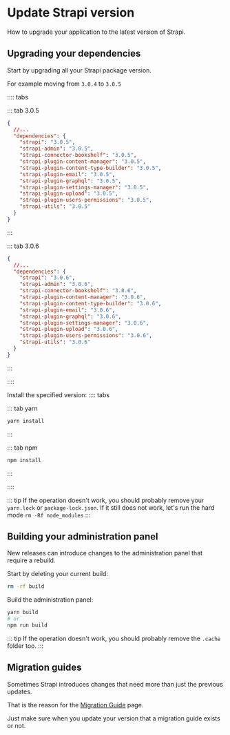 # Update Strapi version

How to upgrade your application to the latest version of Strapi.

## Upgrading your dependencies

Start by upgrading all your Strapi package version.

For example moving from `3.0.4` to `3.0.5`

:::: tabs

::: tab 3.0.5

```json
{
  //...
  "dependencies": {
    "strapi": "3.0.5",
    "strapi-admin": "3.0.5",
    "strapi-connector-bookshelf": "3.0.5",
    "strapi-plugin-content-manager": "3.0.5",
    "strapi-plugin-content-type-builder": "3.0.5",
    "strapi-plugin-email": "3.0.5",
    "strapi-plugin-graphql": "3.0.5",
    "strapi-plugin-settings-manager": "3.0.5",
    "strapi-plugin-upload": "3.0.5",
    "strapi-plugin-users-permissions": "3.0.5",
    "strapi-utils": "3.0.5"
  }
}
```

:::

::: tab 3.0.6

```json
{
  //...
  "dependencies": {
    "strapi": "3.0.6",
    "strapi-admin": "3.0.6",
    "strapi-connector-bookshelf": "3.0.6",
    "strapi-plugin-content-manager": "3.0.6",
    "strapi-plugin-content-type-builder": "3.0.6",
    "strapi-plugin-email": "3.0.6",
    "strapi-plugin-graphql": "3.0.6",
    "strapi-plugin-settings-manager": "3.0.6",
    "strapi-plugin-upload": "3.0.6",
    "strapi-plugin-users-permissions": "3.0.6",
    "strapi-utils": "3.0.6"
  }
}
```

:::

::::

Install the specified version:
:::: tabs

::: tab yarn

```bash
yarn install
```

:::

::: tab npm

```bash
npm install
```

:::

::::

::: tip
If the operation doesn't work, you should probably remove your `yarn.lock` or `package-lock.json`. If it still does not work, let's run the hard mode `rm -Rf node_modules`
:::

## Building your administration panel

New releases can introduce changes to the administration panel that require a rebuild.

Start by deleting your current build:

```bash
rm -rf build
```

Build the administration panel:

```bash
yarn build
# or
npm run build
```

::: tip
If the operation doesn't work, you should probably remove the `.cache` folder too.
:::

## Migration guides

Sometimes Strapi introduces changes that need more than just the previous updates.

That is the reason for the [Migration Guide](../migration-guide/README.md) page.

Just make sure when you update your version that a migration guide exists or not.
